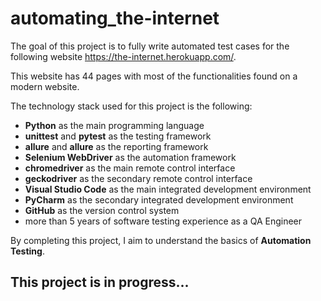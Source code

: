 # automating_the-internet

The goal of this project is to fully write automated test cases for the following website <https://the-internet.herokuapp.com/>.

This website has 44 pages with most of the functionalities found on a modern website.

The technology stack used for this project is the following:

- **Python** as the main programming language
- **unittest** and **pytest** as the testing framework
- **allure** and **allure** as the reporting framework
- **Selenium WebDriver** as the automation framework
- **chromedriver** as the main remote control interface
- **geckodriver** as the secondary remote control interface
- **Visual Studio Code** as the main integrated development environment
- **PyCharm** as the secondary integrated development environment
- **GitHub** as the version control system
- more than 5 years of software testing experience as a QA Engineer

By completing this project, I aim to understand the basics of **Automation Testing**.

## This project is in progress...
